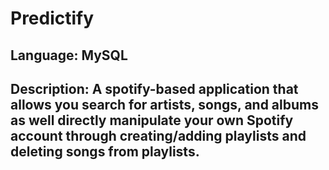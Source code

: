 # Predictify
## Language: MySQL
## Description: A spotify-based application that allows you search for artists, songs, and albums as well directly manipulate your own Spotify account through creating/adding playlists and deleting songs from playlists.
